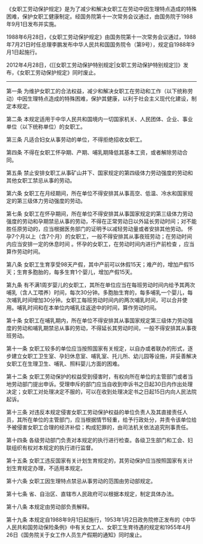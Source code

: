 《女职工劳动保护规定》是为了减少和解决女职工在劳动中因生理特点造成的特殊困难，保护女职工健康制定。经国务院第十一次常务会议通过，由国务院于1988年9月1日发布并实施。

1988年6月28日，《女职工劳动保护规定》由国务院第十一次常务会议通过，1988年7月21日时任总理李鹏发布中华人民共和国国务院令（第9号），规定自1988年9月1日起施行。

2012年4月28日，《[[女职工劳动保护特别规定|女职工劳动保护特别规定]]》发布，《女职工劳动保护规定》同时废止。
___
第一条 为维护女职工的合法权益，减少和解决女职工在劳动和工作（以下统称劳动）中因生理特点造成的特殊困难，保护其健康，以利于社会主义现代化建设，制定本规定。

第二条 本规定适用于中华人民共和国境内一切国家机关、人民团体、企业、事业单位（以下统称单位）的女职工。

第三条 凡适合妇女从事劳动的单位，不得拒绝招收女职工。

第四条 不得在女职工怀孕期、产期、哺乳期降低其基本工资，或者解除劳动合同。

第五条 禁止安排女职工从事矿山井下、国家规定的第四级体力劳动强度的劳动和其他女职工禁忌从事的劳动。

第六条 女职工在月经期间，所在单位不得安排其从事高空、低温、冷水和国家规定的第三级体力劳动强度的劳动。

第七条 女职工在怀孕期间，所在单位不得安排其从事国家规定的第三级体力劳动强度的劳动和孕期禁忌从事的劳动，不得在正常劳动日以外延长劳动时间；对不能胜任原劳动的，应当根据医务部门的证明予以减轻劳动量或者安排其他劳动。 怀孕7个月以上（含7个月）的女职工，一般不得安排其从事夜班劳动；在劳动时间内应当安排一定的休息时间 。怀孕的女职工，在劳动时间内进行产前检查 ，应当算作劳动时间。

第八条 女职工生育享受98天产假，其中产前可以休假15天；难产的，增加产假15天；生育多胞胎的，每多生育1个婴儿，增加产假15天。

第九条 有不满1周岁婴儿的女职工，其所在单位应当在每班劳动时间内给予其两次哺乳（含人工喂养）时间，每次30分钟。多胞胎生育的，每多哺乳一个婴儿，每次哺乳时间增加30分钟。女职工每班劳动时间内的两次哺乳时间，可以合并使用。哺乳时间和在本单位内哺乳往返途中的时间，算作劳动时间。

第十条 女职工在哺乳期内，所在单位不得安排其从事国家规定第三级体力劳动强度的劳动和哺乳期禁忌从事的劳动，不得延长其劳动时间，一般不得安排其从事夜班劳动。

第十一条 女职工较多的单位应当按照国家有关规定，以自办或者联办的形式，逐步建立女职工卫生室、孕妇休息室、哺乳室、托儿所、幼儿园等设施，并妥善解决女职工在生理卫生、哺乳、照料婴儿方面的困难。

第十二条 女职工劳动保护的权益受到侵害时，有权向所在单位的主管部门或者当地劳动部门提出申诉。受理申斥的部门应当自收到申诉书之日起30日内作出处理决定；女职工对处理决定不服的，可以在收到处理决定书之日起15日内向人民法院起诉。

第十三条 对违反本规定侵害女职工劳动保护权益的单位负责人及其直接责任人员，其所在单位的主管部门，应当根据情节轻重，给予行政处分，并责令该单位给予被侵害女职工合理的经济补偿；构成犯罪的，由司法机关依法追究刑事责任。

第十四条 各级劳动部门负责对本规定的执行进行检查。各级卫生部门和工会、妇联组织有权对本规定的执行进行监督。

第十五条 女职工违反国家有关计划生育规定的，其劳动保护应当按照国家有关计划生育规定办理，不适用本规定。

第十六条 女职工因生理特点禁忌从事劳动的范围由劳动部规定。

第十七条 省、自治区、直辖市人民政府可以根据本规定，制定具体办法。

第十八条 本规定由劳动部负责解释。

第十九条 本规定自1988年9月1日起施行，1953年1月2日政务院修正发布的《中华人民共和国劳动保险条例》中有关女工人、女职工生育待遇的规定和1955年4月26日《国务院关于女工作人员生产假期的通知》同时废止。